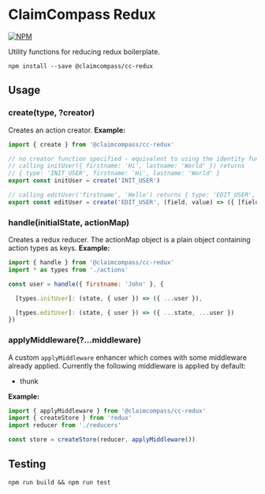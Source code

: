 # ClaimCompass Redux

[![NPM](https://nodei.co/npm/@claimcompass/cc-redux.png)](https://nodei.co/npm/@claimcompass/cc-redux)

Utility functions for reducing redux boilerplate.

```
npm install --save @claimcompass/cc-redux
```

## Usage

### create(type, ?creator)

Creates an action creator. **Example:**

```js
import { create } from '@claimcompass/cc-redux'

// no creator function specified - equivalent to using the identity function
// calling initUser({ firstname: 'Hi', lastname: 'World' }) returns
// { type: 'INIT_USER', firstname: 'Hi', lastname: 'World' }
export const initUser = create('INIT_USER')

// calling editUser('firstname', 'Hello') returns { type: 'EDIT_USER', firstname: 'Hello' }
export const editUser = create('EDIT_USER', (field, value) => ({ [field]: value }))
```

### handle(initialState, actionMap)

Creates a redux reducer. The actionMap object is a plain object containing
action types as keys. **Example:**

```js
import { handle } from '@claimcompass/cc-redux'
import * as types from './actions'

const user = handle({ firstname: 'John' }, {

  [types.initUser]: (state, { user }) => ({ ...user }),

  [types.editUser]: (state, { user }) => ({ ...state, ...user })
})
```

### applyMiddleware(?...middleware)

A custom `applyMiddleware` enhancer which comes with some middleware already
applied. Currently the following middleware is applied by default:
- thunk

**Example:**
```js
import { applyMiddleware } from '@claimcompass/cc-redux'
import { createStore } from 'redux'
import reducer from './reducers'

const store = createStore(reducer, applyMiddleware())
```

## Testing

```
npm run build && npm run test
```
